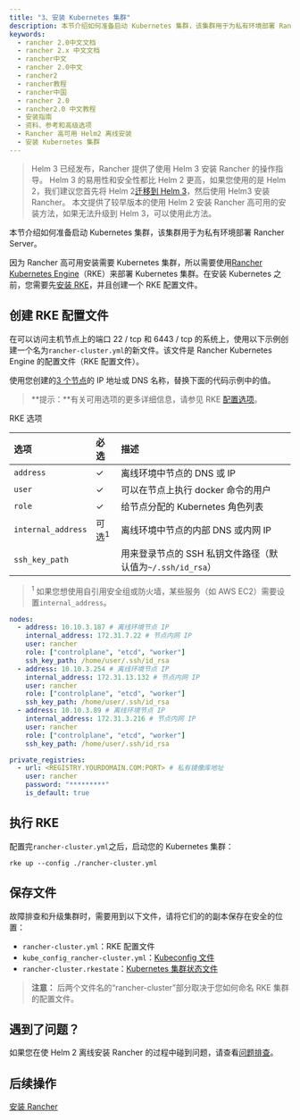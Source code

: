 ```yaml
---
title: "3、安装 Kubernetes 集群"
description: 本节介绍如何准备启动 Kubernetes 集群，该集群用于为私有环境部署 Rancher Server。
keywords:
  - rancher 2.0中文文档
  - rancher 2.x 中文文档
  - rancher中文
  - rancher 2.0中文
  - rancher2
  - rancher教程
  - rancher中国
  - rancher 2.0
  - rancher2.0 中文教程
  - 安装指南
  - 资料、参考和高级选项
  - Rancher 高可用 Helm2 离线安装
  - 安装 Kubernetes 集群
---
```


> Helm 3 已经发布，Rancher 提供了使用 Helm 3 安装 Rancher 的操作指导。
> Helm 3 的易用性和安全性都比 Helm 2 更高，如果您使用的是 Helm 2，我们建议您首先将 Helm 2[迁移到 Helm 3](https://helm.sh/blog/migrate-from-helm-v2-to-helm-v3/)，然后使用 Helm3 安装 Rancher。
> 本文提供了较早版本的使用 Helm 2 安装 Rancher 高可用的安装方法，如果无法升级到 Helm 3，可以使用此方法。

本节介绍如何准备启动 Kubernetes 集群，该集群用于为私有环境部署 Rancher Server。

因为 Rancher 高可用安装需要 Kubernetes 集群，所以需要使用[Rancher Kubernetes Engine](/docs/rke/_index)（RKE）来部署 Kubernetes 集群。在安装 Kubernetes 之前，您需要先[安装 RKE](/docs/rke/installation/_index)，并且创建一个 RKE 配置文件。

## 创建 RKE 配置文件

在可以访问主机节点上的端口 22 / tcp 和 6443 / tcp 的系统上，使用以下示例创建一个名为`rancher-cluster.yml`的新文件。该文件是 Rancher Kubernetes Engine 的配置文件（RKE 配置文件）。

使用您创建的[3 个节点](/docs/rancher2/installation_new/resources/advanced/air-gap-helm2/prepare-nodes/_index)的 IP 地址或 DNS 名称，替换下面的代码示例中的值。

> **提示：**有关可用选项的更多详细信息，请参见 RKE [配置选项](/docs/rke/config-options/_index)。

<figcaption>RKE 选项</figcaption>

| 选项               | 必选             | 描述                                                       |
| :----------------- | :--------------- | :--------------------------------------------------------- |
| `address`          | ✓                | 离线环境中节点的 DNS 或 IP                                 |
| `user`             | ✓                | 可以在节点上执行 docker 命令的用户                         |
| `role`             | ✓                | 给节点分配的 Kubernetes 角色列表                           |
| `internal_address` | 可选<sup>1</sup> | 离线环境中节点的内部 DNS 或内网 IP                         |
| `ssh_key_path`     |                  | 用来登录节点的 SSH 私钥文件路径（默认值为`~/.ssh/id_rsa`） |

> <sup>1</sup> 如果您想使用自引用安全组或防火墙，某些服务（如 AWS EC2）需要设置`internal_address`。

```yaml
nodes:
  - address: 10.10.3.187 # 离线环境节点 IP
    internal_address: 172.31.7.22 # 节点内网 IP
    user: rancher
    role: ["controlplane", "etcd", "worker"]
    ssh_key_path: /home/user/.ssh/id_rsa
  - address: 10.10.3.254 # 离线环境节点 IP
    internal_address: 172.31.13.132 # 节点内网 IP
    user: rancher
    role: ["controlplane", "etcd", "worker"]
    ssh_key_path: /home/user/.ssh/id_rsa
  - address: 10.10.3.89 # 离线环境节点 IP
    internal_address: 172.31.3.216 # 节点内网 IP
    user: rancher
    role: ["controlplane", "etcd", "worker"]
    ssh_key_path: /home/user/.ssh/id_rsa

private_registries:
  - url: <REGISTRY.YOURDOMAIN.COM:PORT> # 私有镜像库地址
    user: rancher
    password: "*********"
    is_default: true
```

## 执行 RKE

配置完`rancher-cluster.yml`之后，启动您的 Kubernetes 集群：

```
rke up --config ./rancher-cluster.yml
```

## 保存文件

故障排查和升级集群时，需要用到以下文件，请将它们的的副本保存在安全的位置：

- `rancher-cluster.yml`：RKE 配置文件
- `kube_config_rancher-cluster.yml`：[Kubeconfig 文件](/docs/rke/kubeconfig/_index)
- `rancher-cluster.rkestate`：[Kubernetes 集群状态文件](/docs/rke/installation/_index)

> **注意：** 后两个文件名的“rancher-cluster”部分取决于您如何命名 RKE 集群的配置文件。

## 遇到了问题？

如果您在使 Helm 2 离线安装 Rancher 的过程中碰到问题，请查看[问题排查](/docs/rancher2/installation_new/other-installation-methods/troubleshooting/_index)。

## 后续操作

[安装 Rancher](/docs/rancher2/installation_new/resources/advanced/air-gap-helm2/install-rancher/_index)
